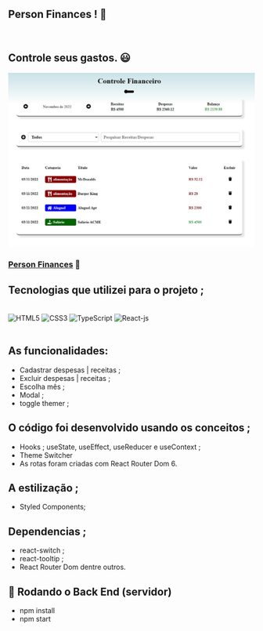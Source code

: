 ## Person Finances ! 🤑
<br>

## Controle seus gastos. 😃 

![](./src/assets/images/financial-control.jpg)

### [Person Finances](https://react-js-comfy-sloth.netlify.app/) 🔗

## Tecnologias que utilizei para o projeto ;  
<div style="display: inline_block"><br>
    <img  align="center" src="https://cdn.jsdelivr.net/gh/devicons/devicon/icons/html5/html5-original-wordmark.svg" heigth="30" width="40"alt="HTML5">
    <img  align="center" src="https://cdn.jsdelivr.net/gh/devicons/devicon/icons/css3/css3-original-wordmark.svg" heigth="30" width="40"alt="CSS3">
    <img  align="center" src="https://cdn.jsdelivr.net/gh/devicons/devicon/icons/typescript/typescript-original.svg"  heigth="30" width="40"alt="TypeScript">
    <img  align="center" src="https://cdn.jsdelivr.net/gh/devicons/devicon/icons/react/react-original-wordmark.svg" heigth="30" width="40"alt="React-js">
</div>

<br>

##  As funcionalidades:
- Cadastrar despesas | receitas ;
- Excluir despesas | receitas ;
- Escolha mês ;
- Modal ;
- toggle themer ;
## O código foi desenvolvido usando os conceitos ; 
- Hooks ; useState, useEffect, useReducer e useContext ;
- Theme Switcher
- As rotas foram criadas com React Router Dom 6.
## A estilização ; 
- Styled Components; 
## Dependencias ; 
- react-switch ; 
- react-tooltip ; 
- React Router Dom dentre outros. 
## 🎲 Rodando o Back End (servidor)
- npm install
- npm start




